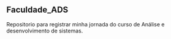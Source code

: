 ## Faculdade_ADS
Repositorio para registrar minha jornada do curso de Análise e desenvolvimento de sistemas.
